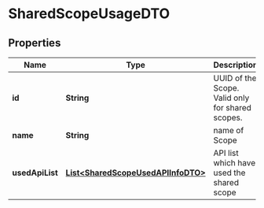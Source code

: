 

# SharedScopeUsageDTO

## Properties

Name | Type | Description | Notes
------------ | ------------- | ------------- | -------------
**id** | **String** | UUID of the Scope. Valid only for shared scopes.  | 
**name** | **String** | name of Scope  | 
**usedApiList** | [**List&lt;SharedScopeUsedAPIInfoDTO&gt;**](SharedScopeUsedAPIInfoDTO.md) | API list which have used the shared scope  |  [optional]



